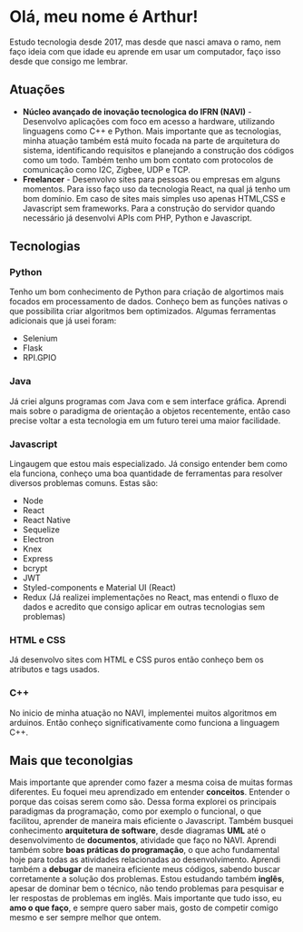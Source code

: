 # Olá, meu nome é Arthur!

Estudo tecnologia desde 2017, mas desde que nasci amava o ramo, nem faço ideia com que idade eu aprende em usar um computador, faço isso desde que consigo me lembrar. 

## Atuações
* **Núcleo avançado de inovação tecnologica do IFRN (NAVI)** - Desenvolvo aplicações com foco em acesso a hardware, utilizando linguagens como C++ e Python. Mais importante que as tecnologias, minha atuação também está muito focada na parte de arquitetura do sistema, identificando requisitos e planejando a construção dos códigos como um todo. Também tenho um bom contato com protocolos de comunicação como I2C, Zigbee, UDP e TCP.
* **Freelancer** - Desenvolvo sites para pessoas ou empresas em alguns momentos. Para isso faço uso da tecnologia React, na qual já tenho um bom domínio.  Em caso de sites mais simples uso apenas HTML,CSS e Javascript sem frameworks. Para a construção do servidor quando necessário já desenvolvi APIs com PHP, Python e Javascript.

## Tecnologias
### Python
Tenho um bom conhecimento de Python para criação de algortimos mais focados em processamento de dados. Conheço bem as funções nativas o que possibilita criar algoritmos bem optimizados. Algumas ferramentas adicionais que já usei foram:
* Selenium
* Flask
* RPI.GPIO
### Java
Já criei alguns programas com Java com e sem interface gráfica. Aprendi mais sobre o paradigma de orientação a objetos recentemente, então caso precise voltar a esta tecnologia em um futuro terei uma maior facilidade.
### Javascript
Lingaugem que estou mais especializado. Já consigo entender bem como ela funciona, conheço uma boa quantidade de ferramentas para resolver diversos problemas comuns. Estas são:
* Node
* React
* React Native
* Sequelize
* Electron
* Knex
* Express
* bcrypt
* JWT
* Styled-components e Material UI (React)
* Redux (Já realizei implementações no React, mas entendi o fluxo de dados e acredito que consigo aplicar em outras tecnologias sem problemas)
### HTML e CSS
Já desenvolvo sites com HTML e CSS puros então conheço bem os atributos e tags usados.
### C++
No inicio de minha atuação no NAVI, implementei muitos algoritmos em arduinos. Então conheço significativamente como funciona a linguagem C++.
## Mais que teconolgias
Mais importante que aprender como fazer a mesma coisa de muitas formas diferentes. Eu foquei meu aprendizado em entender **conceitos**. Entender o porque das coisas serem como são. Dessa forma explorei os principais paradigmas da programação, como por exemplo o funcional, o que facilitou, aprender de maneira mais eficiente o Javascript. Também busquei conhecimento **arquitetura de software**, desde diagramas **UML** até o desenvolvimento de **documentos**, atividade que faço no NAVI. Aprendi também sobre **boas práticas do programação**, o que acho fundamental hoje para todas as atividades relacionadas ao desenvolvimento. Aprendi também a **debugar** de maneira eficiente meus códigos, sabendo buscar corretamente a solução dos problemas. Estou estudando também **inglês**, apesar de dominar bem o técnico, não tendo problemas para pesquisar e ler respostas de problemas em inglês. Mais importante que tudo isso, eu **amo o que faço**, e sempre quero saber mais, gosto de competir comigo mesmo e ser sempre melhor que ontem.
